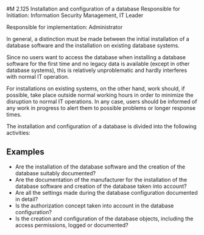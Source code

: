 #M 2.125 Installation and configuration of a database
Responsible for Initiation: Information Security Management, IT Leader

Responsible for implementation: Administrator

In general, a distinction must be made between the initial installation of a database software and the installation on existing database systems.

Since no users want to access the database when installing a database software for the first time and no legacy data is available (except in other database systems), this is relatively unproblematic and hardly interferes with normal IT operation.

For installations on existing systems, on the other hand, work should, if possible, take place outside normal working hours in order to minimize the disruption to normal IT operations. In any case, users should be informed of any work in progress to alert them to possible problems or longer response times.

The installation and configuration of a database is divided into the following activities:



## Examples 
* Are the installation of the database software and the creation of the database suitably documented?
* Are the documentation of the manufacturer for the installation of the database software and creation of the database taken into account?
* Are all the settings made during the database configuration documented in detail?
* Is the authorization concept taken into account in the database configuration?
* Is the creation and configuration of the database objects, including the access permissions, logged or documented?




